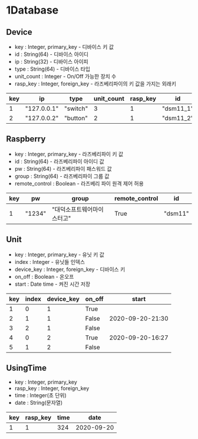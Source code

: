# 1Database



## Device

- key : Integer, primary_key - 디바이스 키 값
- id : String(64) - 디바이스 아이디
-  ip : String(32) - 디바이스 아이피
-  type : String(64) - 디바이스 타입
-  unit_count : Integer - On/Off 가능한 장치 수
- rasp_key : Integer, foreign_key - 라즈베리파이의 키 값을 가지는 외래키

| key  | ip          | type     | unit_count | rasp_key | id        |
| ---- | ----------- | -------- | ---------- | -------- | --------- |
| 1    | "127.0.0.1" | "switch" | 3          | 1        | "dsm11_1" |
| 2    | "127.0.0.2" | "button" | 2          | 1        | "dsm11_2" |

## Raspberry

- key : Integer, primary_key - 라즈베리파이 키 값
- id : String(64) - 라즈베리파이 아이디 값
- pw : String(64) - 라즈베리파이 패스워드 값
- group : String(64) - 라즈베리파이 그룹 값
- remote_control : Boolean - 라즈베리 파이 원격 제어 허용

| key  | pw     | group                      | remote_control | id      |
| ---- | ------ | -------------------------- | -------------- | ------- |
| 1    | "1234" | "대덕소프트웨어마이스터고" | True           | "dsm11" |



## Unit

- key : Integer, primary_key - 유닛 키 값
- index : Integer - 유닛들 인덱스
- device_key : Integer, foreign_key - 디바이스 키
- on_off : Boolean - 온오프
- start : Date time -  켜진 시간 저장



| key  | index | device_key | on_off | start            |
| ---- | ----- | ---------- | ------ | ---------------- |
| 1    | 0     | 1          | True   |                  |
| 2    | 1     | 1          | False  | 2020-09-20-21:30 |
| 3    | 2     | 1          | False  |                  |
| 4    | 0     | 2          | True   | 2020-09-20-16:27 |
| 5    | 1     | 2          | False  |                  |



## UsingTime

- key : Integer, primary_key
- rasp_key : Integer, foreign_key
- time : Integer(초 단위)
- date : String(문자열)

| key  | rasp_key | time | date       |
| ---- | -------- | ---- | ---------- |
| 1    | 1        | 324  | 2020-09-20 |



